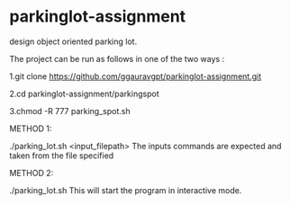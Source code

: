 # parkinglot-assignment
design object oriented parking lot. 

The project can be run as follows in one of the two ways :

1.git clone https://github.com/ggauravgpt/parkinglot-assignment.git

2.cd parkinglot-assignment/parkingspot

3.chmod -R 777 parking_spot.sh

METHOD 1:

./parking_lot.sh <input_filepath>
The inputs commands are expected and taken from the file specified

METHOD 2:

./parking_lot.sh This will start the program in interactive mode.



